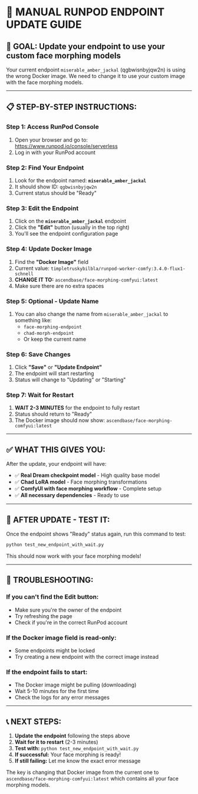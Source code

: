 # 🔧 MANUAL RUNPOD ENDPOINT UPDATE GUIDE

## 🎯 **GOAL:** Update your endpoint to use your custom face morphing models

Your current endpoint `miserable_amber_jackal` (qgbwisnbyjqw2n) is using the wrong Docker image. We need to change it to use your custom image with the face morphing models.

---

## 📋 **STEP-BY-STEP INSTRUCTIONS:**

### **Step 1: Access RunPod Console**
1. Open your browser and go to: https://www.runpod.io/console/serverless
2. Log in with your RunPod account

### **Step 2: Find Your Endpoint**
1. Look for the endpoint named: **`miserable_amber_jackal`**
2. It should show ID: `qgbwisnbyjqw2n`
3. Current status should be "Ready"

### **Step 3: Edit the Endpoint**
1. Click on the **`miserable_amber_jackal`** endpoint
2. Click the **"Edit"** button (usually in the top right)
3. You'll see the endpoint configuration page

### **Step 4: Update Docker Image**
1. Find the **"Docker Image"** field
2. Current value: `timpletruskybilbla/runpod-worker-comfy:3.4.0-flux1-schnell`
3. **CHANGE IT TO:** `ascendbase/face-morphing-comfyui:latest`
4. Make sure there are no extra spaces

### **Step 5: Optional - Update Name**
1. You can also change the name from `miserable_amber_jackal` to something like:
   - `face-morphing-endpoint`
   - `chad-morph-endpoint`
   - Or keep the current name

### **Step 6: Save Changes**
1. Click **"Save"** or **"Update Endpoint"**
2. The endpoint will start restarting
3. Status will change to "Updating" or "Starting"

### **Step 7: Wait for Restart**
1. **WAIT 2-3 MINUTES** for the endpoint to fully restart
2. Status should return to "Ready"
3. The Docker image should now show: `ascendbase/face-morphing-comfyui:latest`

---

## ✅ **WHAT THIS GIVES YOU:**

After the update, your endpoint will have:
- ✅ **Real Dream checkpoint model** - High quality base model
- ✅ **Chad LoRA model** - Face morphing transformations
- ✅ **ComfyUI with face morphing workflow** - Complete setup
- ✅ **All necessary dependencies** - Ready to use

---

## 🧪 **AFTER UPDATE - TEST IT:**

Once the endpoint shows "Ready" status again, run this command to test:

```bash
python test_new_endpoint_with_wait.py
```

This should now work with your face morphing models!

---

## 🚨 **TROUBLESHOOTING:**

### **If you can't find the Edit button:**
- Make sure you're the owner of the endpoint
- Try refreshing the page
- Check if you're in the correct RunPod account

### **If the Docker image field is read-only:**
- Some endpoints might be locked
- Try creating a new endpoint with the correct image instead

### **If the endpoint fails to start:**
- The Docker image might be pulling (downloading)
- Wait 5-10 minutes for the first time
- Check the logs for any error messages

---

## 📞 **NEXT STEPS:**

1. **Update the endpoint** following the steps above
2. **Wait for it to restart** (2-3 minutes)
3. **Test with:** `python test_new_endpoint_with_wait.py`
4. **If successful:** Your face morphing is ready!
5. **If still failing:** Let me know the exact error message

The key is changing that Docker image from the current one to `ascendbase/face-morphing-comfyui:latest` which contains all your face morphing models.
